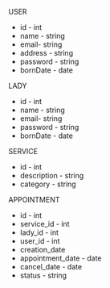  USER
 * id - int
 * name - string
 * email- string
 * address - string
 * password - string
 * bornDate - date

 LADY
 * id - int
 * name - string
 * email- string
 * password - string
 * bornDate - date

 SERVICE
 * id - int
 * description - string
 * category - string

 APPOINTMENT
 * id - int
 * service_id - int
 * lady_id - int
 * user_id - int
 * creation_date
 * appointment_date - date
 * cancel_date - date
 * status - string